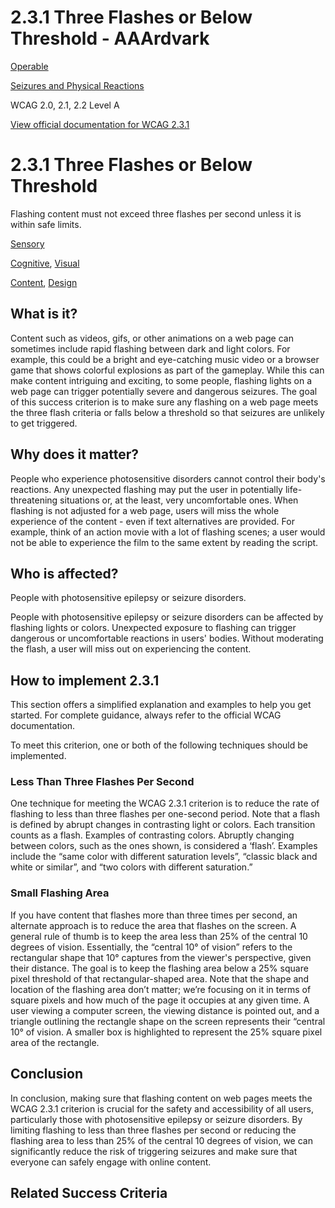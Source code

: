 # 2.3.1 Three Flashes or Below Threshold - AAArdvark

[Operable](https://aaardvarkaccessibility.com/wcag-principle/operable/)

[Seizures and Physical Reactions](https://aaardvarkaccessibility.com/wcag-guideline/seizures-and-physical-reactions/)

WCAG 2.0, 2.1, 2.2
Level A

[View official documentation for WCAG 2.3.1](https://www.w3.org/WAI/WCAG22/Understanding/three-flashes-or-below-threshold.html)

# 2.3.1 Three Flashes or Below Threshold

Flashing content must not exceed three flashes per second unless it is within safe limits.

[Sensory](https://aaardvarkaccessibility.com/wcag-theme/sensory/) 

 

[Cognitive](https://aaardvarkaccessibility.com/wcag-disability/cognitive/), [Visual](https://aaardvarkaccessibility.com/wcag-disability/visual/) 

 

[Content](https://aaardvarkaccessibility.com/wcag-responsibility/content/), [Design](https://aaardvarkaccessibility.com/wcag-responsibility/design/) 

## What is it?

Content such as videos, gifs, or other animations on a web page can sometimes include rapid flashing between dark and light colors. For example, this could be a bright and eye-catching music video or a browser game that shows colorful explosions as part of the gameplay.
While this can make content intriguing and exciting, to some people, flashing lights on a web page can trigger potentially severe and dangerous seizures.
The goal of this success criterion is to make sure any flashing on a web page meets the three flash criteria or falls below a threshold so that seizures are unlikely to get triggered.

## Why does it matter?

People who experience photosensitive disorders cannot control their body's reactions. Any unexpected flashing may put the user in potentially life-threatening situations or, at the least, very uncomfortable ones.
When flashing is not adjusted for a web page, users will miss the whole experience of the content - even if text alternatives are provided. For example, think of an action movie with a lot of flashing scenes; a user would not be able to experience the film to the same extent by reading the script.

## Who is affected?

People with photosensitive epilepsy or seizure disorders.

People with photosensitive epilepsy or seizure disorders can be affected by flashing lights or colors. Unexpected exposure to flashing can trigger dangerous or uncomfortable reactions in users' bodies. Without moderating the flash, a user will miss out on experiencing the content.

## How to implement 2.3.1

This section offers a simplified explanation and examples to help you get started. For complete guidance, always refer to the official WCAG documentation.

To meet this criterion, one or both of the following techniques should be implemented.
### Less Than Three Flashes Per Second

One technique for meeting the WCAG 2.3.1 criterion is to reduce the rate of flashing to less than three flashes per one-second period.
Note that a flash is defined by abrupt changes in contrasting light or colors. Each transition counts as a flash.
Examples of contrasting colors. Abruptly changing between colors, such as the ones shown, is considered a ‘flash’. Examples include the “same color with different saturation levels”, “classic black and white or similar”, and “two colors with different saturation.”
### Small Flashing Area

If you have content that flashes more than three times per second, an alternate approach is to reduce the area that flashes on the screen.
A general rule of thumb is to keep the area less than 25% of the central 10 degrees of vision. Essentially, the “central 10° of vision” refers to the rectangular shape that 10° captures from the viewer's perspective, given their distance. The goal is to keep the flashing area below a 25% square pixel threshold of that rectangular-shaped area.
Note that the shape and location of the flashing area don’t matter; we’re focusing on it in terms of square pixels and how much of the page it occupies at any given time.
A user viewing a computer screen, the viewing distance is pointed out, and a triangle outlining the rectangle shape on the screen represents their “central 10° of vision. A smaller box is highlighted to represent the 25% square pixel area of the rectangle.

## Conclusion

In conclusion, making sure that flashing content on web pages meets the WCAG 2.3.1 criterion is crucial for the safety and accessibility of all users, particularly those with photosensitive epilepsy or seizure disorders.
By limiting flashing to less than three flashes per second or reducing the flashing area to less than 25% of the central 10 degrees of vision, we can significantly reduce the risk of triggering seizures and make sure that everyone can safely engage with online content.

## Related Success Criteria

